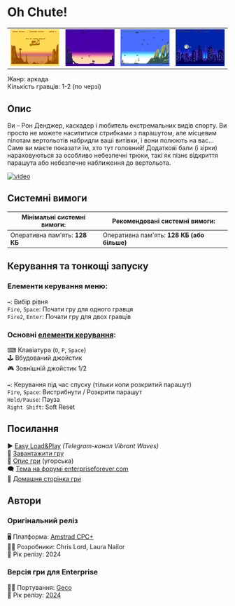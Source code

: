 # Oh Chute!

| | | | |
| --- | --- | --- | --- |
|![screen1](screenshots/scrn_ohchute_01.png)|![screen2](screenshots/scrn_ohchute_02.png)|![screen3](screenshots/scrn_ohchute_03.png)|![screen4](screenshots/scrn_ohchute_04.png)|

Жанр: аркада  
Кількість гравців: 1-2 (по черзі)

## Опис

Ви – Рон Денджер, каскадер і любитель екстремальних видів спорту. Ви просто не можете насититися стрибками з парашутом, але місцевим пілотам вертольотів набридли ваші витівки, і вони полюють на вас... Саме ви маєте показати їм, хто тут головний! Додаткові бали (і зірки) нараховуються за особливо небезпечні трюки, такі як пізнє відкриття парашута або небезпечне наближення до вертольота.

[![video](https://img.youtube.com/vi/y9KALur0TNE/0.jpg)](https://www.youtube.com/watch?v=y9KALur0TNE)

## Системні вимоги

|Мінімальні системні вимоги:|Рекомендовані системні вимоги:|
|---------------------------|------------------------------|
|Оперативна пам'ять: **128 КБ**|Оперативна пам'ять: **128 КБ (або більше)**|  

## Керування та тонкощі запуску
### Елементи керування меню:

`↔️`: Вибір рівня  
`Fire`, `Space`: Почати гру для одного гравця  
`Fire2`, `Enter`: Почати гру для двох гравців  

### Основні [елементи керування](../controllers.md):
⌨ Клавіатура (`O`, `P`, `Space`)  
🕹 Вбудований джойстик  
🎮 Зовнішній джойстик 1/2  

`↔️`: Керування під час спуску (тільки коли розкритий парашут)  
`Fire`, `Space`: Вистрибнути / Розкрити парашут  
`Hold/Pause`: Пауза  
`Right Shift`: Soft Reset  

## Посилання

▶ [Easy Load&Play](https://t.me/EP128k_Load_n_Play/678) *(Telegram-канал Vibrant Waves)*  
💾 [Завантажити гру](http://www.ep128.hu/Ep_Games/Prg/Oh_Chute.rar)  
📃 [Опис гри](http://www.ep128.hu/Ep_Games/Leiras/OhChute.htm) (угорська)  
🗨 [Тема на форумі enterpriseforever.com](https://enterpriseforever.com/cpc-rl/oh-chute!/)  
🏡 [Домашня сторінка гри](https://cwiiis.itch.io/oh-chute)

## Автори
### Оригінальний реліз
🖥 Платформа: [Amstrad CPC+](https://www.cpc-power.com//index.php?page=detail&num=19279)  
👨‍💻 Розробники: Chris Lord, Laura Nailor  
📅 Рік релізу: 2024  

### Версія гри для Enterprise
👨‍💻 Портування: [Geco](../../community/geco.md)  
📅 Рік релізу: [2024](../release_years/2024.md)